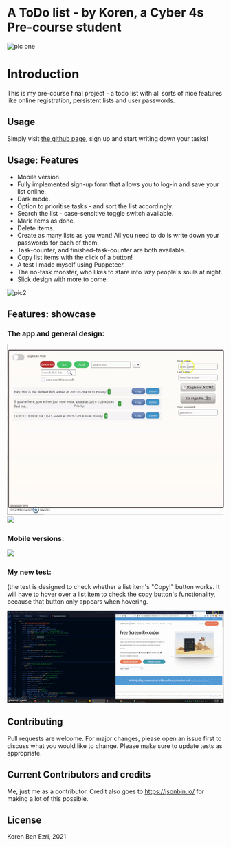 
# A ToDo list - by Koren, a Cyber 4s Pre-course student
![pic one](https://user-images.githubusercontent.com/73742515/106538153-7ad53600-6504-11eb-8716-d00bdde514a9.PNG)

# Introduction

This is my pre-course final project - a todo list with all sorts of nice features like online registration, persistent lists and user passwords.

## Usage

Simply visit [the github page](https://korenezri.github.io/pre-course-2021-final-boilerplate/src/), sign up and start writing down your tasks!

## Usage: Features

* Mobile version.
* Fully implemented sign-up form that allows you to log-in and save your list online.
* Dark mode.
* Option to prioritise tasks - and sort the list accordingly.
* Search the list - case-sensitive toggle switch available.
* Mark items as done.
* Delete items.
* Create as many lists as you want! All you need to do is write down your passwords for each of them.
* Task-counter, and finished-task-counter are both available.
* Copy list items with the click of a button!
* A test I made myself using Puppeteer.
* The no-task monster, who likes to stare into lazy people's souls at night.
* Slick design with more to come.

![pic2](https://user-images.githubusercontent.com/73742515/106538148-790b7280-6504-11eb-8853-ef968a954135.PNG)


## Features: showcase
### The app and general design:

![](introgif.gif)
![](darkmodegif.gif)

### Mobile versions:

![](responsivitygif.gif)

### My new test:
(the test is designed to check whether a list item's "Copy!" button works. It will have to hover over a list item to check the copy button's functionality, because that button only appears when hovering.

![](testgif.gif)

## Contributing
Pull requests are welcome. For major changes, please open an issue first to discuss what you would like to change.
Please make sure to update tests as appropriate.

## Current Contributors and credits

Me, just me as a contributor.
Credit also goes to https://jsonbin.io/ for making a lot of this possible.

## License
Koren Ben Ezri, 2021
